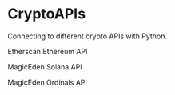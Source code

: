 # CryptoAPIs
Connecting to different crypto APIs with Python.

Etherscan Ethereum API

MagicEden Solana API

MagicEden Ordinals API
